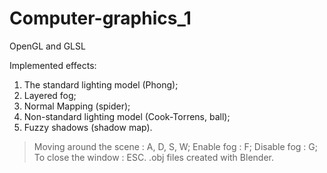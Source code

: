 # Computer-graphics_1
OpenGL and GLSL

Implemented effects:
  1. The standard lighting model (Phong);
  2. Layered fog;
  3. Normal Mapping (spider);
  4. Non-standard lighting model (Cook-Torrens, ball);
  5. Fuzzy shadows (shadow map).
 
 >Moving around the scene : A, D, S, W;
 >Enable fog : F;
 >Disable fog : G;
 >To close the window : ESC.
 >.obj files created with Blender.
